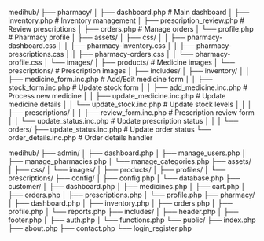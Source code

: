 medihub/
├── pharmacy/
│ ├── dashboard.php # Main dashboard
│ ├── inventory.php # Inventory management
│ ├── prescription_review.php # Review prescriptions
│ ├── orders.php # Manage orders
│ └── profile.php # Pharmacy profile
│
├── assets/
│ ├── css/
│ │ ├── pharmacy-dashboard.css
│ │ ├── pharmacy-inventory.css
│ │ ├── pharmacy-prescriptions.css
│ │ ├── pharmacy-orders.css
│ │ └── pharmacy-profile.css
│ └── images/
│ ├── products/ # Medicine images
│ └── prescriptions/ # Prescription images
│
├── includes/
│ ├── inventory/
│ │ ├── medicine_form.inc.php # Add/Edit medicine form
│ │ ├── stock_form.inc.php # Update stock form
│ │ ├── add_medicine.inc.php # Process new medicine
│ │ ├── update_medicine.inc.php # Update medicine details
│ │ └── update_stock.inc.php # Update stock levels
│ │
│ ├── prescriptions/
│ │ ├── review_form.inc.php # Prescription review form
│ │ └── update_status.inc.php # Update prescription status
│ │
│ └── orders/
├── update_status.inc.php # Update order status
└── order_details.inc.php # Order details handler

medihub/
├── admin/
│ ├── dashboard.php
│ ├── manage_users.php
│ ├── manage_pharmacies.php
│ └── manage_categories.php
├── assets/
│ ├── css/
│ └── images/
│ ├── products/
│ ├── profiles/
│ └── prescriptions/
├── config/
│ ├── config.php
│ └── database.php
├── customer/
│ ├── dashboard.php
│ ├── medicines.php
│ ├── cart.php
│ ├── orders.php
│ ├── prescriptions.php
│ └── profile.php
├── pharmacy/
│ ├── dashboard.php
│ ├── inventory.php
│ ├── orders.php
│ ├── profile.php
│ └── reports.php
├── includes/
│ ├── header.php
│ ├── footer.php
│ ├── auth.php
│ └── functions.php
└── public/
├── index.php
├── about.php
├── contact.php
└── login_register.php
